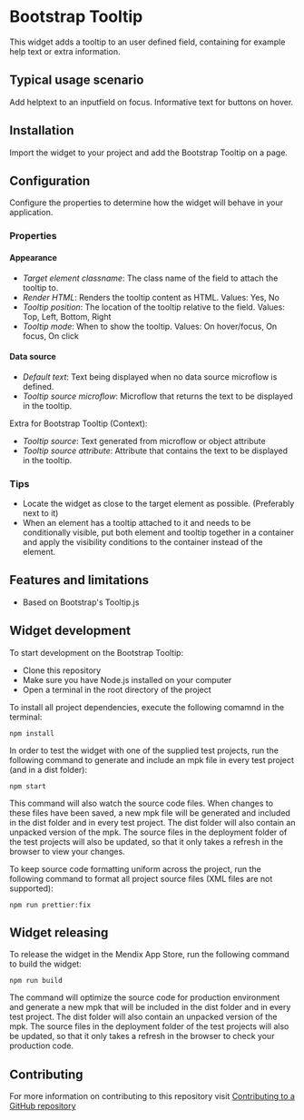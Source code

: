 # Bootstrap Tooltip

This widget adds a tooltip to an user defined field, containing for example help text or extra information.

## Typical usage scenario

Add helptext to an inputfield on focus.
Informative text for buttons on hover.

## Installation

Import the widget to your project and add the Bootstrap Tooltip on a page.

## Configuration

Configure the properties to determine how the widget will behave in your application.

### Properties

#### Appearance

-   _Target element classname_: The class name of the field to attach the tooltip to.
-   _Render HTML_: Renders the tooltip content as HTML. Values: Yes, No
-   _Tooltip position_: The location of the tooltip relative to the field. Values: Top, Left, Bottom, Right
-   _Tooltip mode_: When to show the tooltip. Values: On hover/focus, On focus, On click

#### Data source

-   _Default text_: Text being displayed when no data source microflow is defined.
-   _Tooltip source microflow_: Microflow that returns the text to be displayed in the tooltip.

Extra for Bootstrap Tooltip (Context):

-   _Tooltip source_: Text generated from microflow or object attribute
-   _Tooltip source attribute_: Attribute that contains the text to be displayed in the tooltip.

### Tips

-   Locate the widget as close to the target element as possible. (Preferably next to it)
-   When an element has a tooltip attached to it and needs to be conditionally visible, put both element and tooltip together in a container and apply the visibility conditions to the container instead of the element.

## Features and limitations

-   Based on Bootstrap's Tooltip.js

## Widget development

To start development on the Bootstrap Tooltip:

-   Clone this repository
-   Make sure you have Node.js installed on your computer
-   Open a terminal in the root directory of the project

To install all project dependencies, execute the following comamnd in the terminal:

```
npm install
```

In order to test the widget with one of the supplied test projects, run the following command to generate and include an mpk file in every test project (and in a dist folder):

```
npm start
```

This command will also watch the source code files. When changes to these files have been saved, a new mpk file will be generated and included in the dist folder and in every test project. The dist folder will also contain an unpacked version of the mpk. The source files in the deployment folder of the test projects will also be updated, so that it only takes a refresh in the browser to view your changes.

To keep source code formatting uniform across the project, run the following command to format all project source files (XML files are not supported):

```
npm run prettier:fix
```

## Widget releasing

To release the widget in the Mendix App Store, run the following command to build the widget:

```
npm run build
```

The command will optimize the source code for production environment and generate a new mpk that will be included in the dist folder and in every test project. The dist folder will also contain an unpacked version of the mpk. The source files in the deployment folder of the test projects will also be updated, so that it only takes a refresh in the browser to check your production code.

## Contributing

For more information on contributing to this repository visit [Contributing to a GitHub repository](https://world.mendix.com/display/howto50/Contributing+to+a+GitHub+repository)
